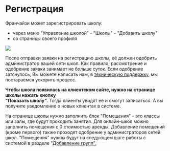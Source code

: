 # Регистрация

Франчайзи может зарегистрировать школу:

* через меню "Управление школой" - "Школы" - "Добавить школу"&#x20;
* со страницы своего профиля&#x20;

![](<../../.gitbook/assets/Школы - Education ERP - Google Chrome 22.12.2021 14\_14\_34 (2) (1).png>)

После отправки заявки на регистрацию школы, её должен одобрить администратор вашей сети школ. Как правило, рассмотрение и одобрение заявки занимает не больше суток. Если одобрение затянулось, Вы можете написать нам, в [техническую поддержку](mailto:support@odin.study), мы постараемся ускорить процесс.

**Чтобы школа появилась на клиентском сайте, нужно на странице школы нажать кнопку**\
**"Показать школу".** Тогда клиенты увидят её и смогут записаться. А вы получите уведомление о новых клиентах в системе.

На странице школы нужно заполнить блок "Помещения" - это классы или залы, где будут проходить занятия. Для онлайн-школ можно заполнить помещения с 0 стоимостью аренды. Добавление помещений (кроме первого) также проходят одобрение у администраторов сетей школ. "Помещения" нужны будут на следующем шаге работы с системой в разделе "[Добавление групп".](gruppa/dobavlenie-grupp.md)

